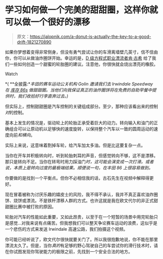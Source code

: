 # 学习如何做一个完美的甜甜圈，这样你就可以做一个很好的漂移

> 原文：<https://jalopnik.com/a-donut-is-actually-the-key-to-a-good-drift-1821270890>

如果你梦想着变得非常侧身，但没有勇气尝试让你的车滑离墙壁几英寸，信不信由你，你可以从做油炸圈饼开始。幸运的是，[D 级方程式职业漂流者肯·古希](https://jalopnik.com/tag/ken-gushi#_ga=2.250311046.1431176927.1512283297-773510454.1489696011) 给了我们一些如何创造一个甜蜜的轮胎圈的建议。注意他，你很快就会烧出漂亮的橡胶。

Watch

*( **全披露:**丰田的赛车运动公关机构 Golin 邀请我们去 Irwindale Speedway 在* [*库存 86s*](https://jalopnik.com/2017-toyota-86-the-jalopnik-review-1793434060) *做甜甜圈。当他们向我保证真正的油炸圈饼将在免费的自助早餐中提供时，我们收拾好行李直奔过去。)*

但实际上，控制甜甜圈是汽车控制的关键组成部分。至少，那种应该看出来的控制*对*的控制。

基本上发生的情况是，驱动轮上的轮胎正承受着巨大的动力。转向输入和油门的正确组合可以让原动机以足够快的速度旋转，以保持整个汽车以一致的圆周运动的速度向前*和横向*。

实际上来说，这意味着割掉车轮，给汽车加太多油。但是比这要复杂一点。

当你在开车并积极转向时，听到轮胎刺耳的声音，但感觉转向不够，这不是漂移。那只是转向不足。当你在转弯时用力踩油门*时，这可能会演变成一次打滑。或者说，本质上是转向过度的最极端结果。顺便说一句，在丰田 86 上很容易做到。*

你要做的是找到一个平衡点。但你不必相信我的话，古石先生在视频中解释得更好。

现在冒着被称为讨厌乐趣的嬉皮士的风险，我不得不承认，我并不真正喜欢油炸圈饼、烧饼或漂流。不是铁杆漂移人群的方式。也许这就是我在欧文代尔的非正式甜甜圈比赛中被打败的原因。

轮胎对汽车的性能如此重要，又如此昂贵，以至于在一个短暂的场景中用完轮胎只是感觉...对我来说有点痛苦。但我想我们可以整天争论赛车运动的浪费，这似乎是一个悲伤的方式来发送 Irwindale 高速公路，我们拍摄这个视频。

你可能已经听说了，欧文代尔很快就要关门了。所以我很抱歉地说，你不能在那里漂流太久了。但是，当你*真的*有足够的野心驾驶自己的车尝试你的滑行技术时，请在你试图发现你驾驶能力的极限之前，先找到一个安全合法的地方。